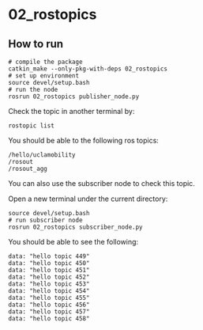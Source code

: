 # 02_rostopics

## How to run

```
# compile the package 
catkin_make --only-pkg-with-deps 02_rostopics
# set up environment
source devel/setup.bash
# run the node
rosrun 02_rostopics publisher_node.py
```

Check the topic in another terminal by:

```
rostopic list
```

You should be able to the following ros topics:

```
/hello/uclamobility
/rosout
/rosout_agg
```

You can also use the subscriber node to check this topic.

Open a new terminal under the current directory:

```
source devel/setup.bash
# run subscriber node
rosrun 02_rostopics subscriber_node.py
```

You should be able to see the following:

```
data: "hello topic 449"
data: "hello topic 450"
data: "hello topic 451"
data: "hello topic 452"
data: "hello topic 453"
data: "hello topic 454"
data: "hello topic 455"
data: "hello topic 456"
data: "hello topic 457"
data: "hello topic 458"
```

